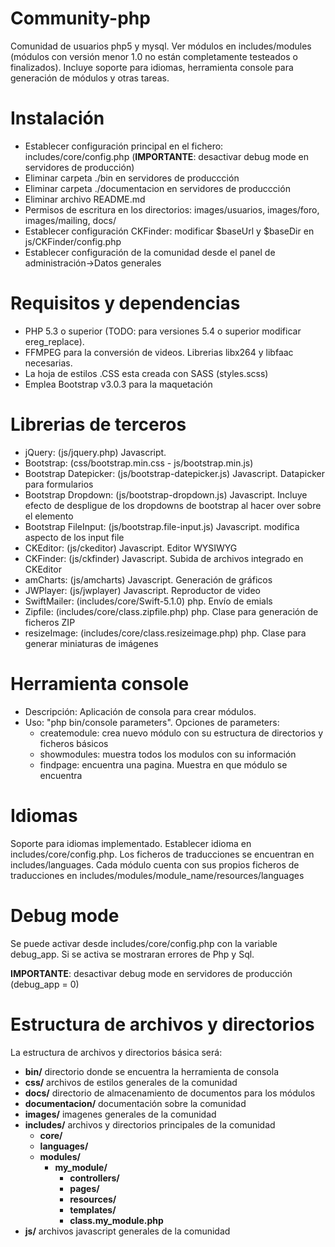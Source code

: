 Community-php
================================
Comunidad de usuarios php5 y mysql. Ver módulos en includes/modules (módulos con versión menor 1.0 no están completamente testeados o finalizados). Incluye soporte para idiomas, herramienta console para generación de módulos y otras tareas.

Instalación
================================
- Establecer configuración principal en el fichero: includes/core/config.php (<b>IMPORTANTE</b>: desactivar debug mode en servidores de producción)
- Eliminar carpeta ./bin en servidores de produccción
- Eliminar carpeta ./documentacion en servidores de produccción
- Eliminar archivo README.md
- Permisos de escritura en los directorios: images/usuarios, images/foro, images/mailing, docs/
- Establecer configuración CKFinder: modificar $baseUrl y $baseDir en js/CKFinder/config.php
- Establecer configuración de la comunidad desde el panel de administración->Datos generales


Requisitos y dependencias
================================
- PHP 5.3 o superior (TODO: para versiones 5.4 o superior modificar ereg_replace).
- FFMPEG para la conversión de videos. Librerias libx264 y libfaac necesarias.
- La hoja de estilos .CSS esta creada con SASS (styles.scss)
- Emplea Bootstrap v3.0.3 para la maquetación


Librerias de terceros
================================
- jQuery: (js/jquery.php) Javascript.
- Bootstrap: (css/bootstrap.min.css - js/bootstrap.min.js)
- Bootstrap Datepicker: (js/bootstrap-datepicker.js) Javascript. Datapicker para formularios
- Bootstrap Dropdown: (js/bootstrap-dropdown.js) Javascript. Incluye efecto de despligue de los dropdowns de bootstrap al hacer over sobre el elemento
- Bootstrap FileInput: (js/bootstrap.file-input.js) Javascript. modifica aspecto de los input file
- CKEditor: (js/ckeditor) Javascript. Editor WYSIWYG
- CKFinder: (js/ckfinder) Javascript. Subida de archivos integrado en CKEditor
- amCharts: (js/amcharts) Javascript. Generación de gráficos
- JWPlayer: (js/jwplayer) Javascript. Reproductor de video
- SwiftMailer: (includes/core/Swift-5.1.0) php. Envío de emials
- Zipfile: (includes/core/class.zipfile.php) php. Clase para generación de ficheros ZIP
- resizeImage: (includes/core/class.resizeimage.php) php. Clase para generar miniaturas de imágenes

Herramienta console
================================
- Descripción: Aplicación de consola para crear módulos. 
- Uso: "php bin/console parameters". Opciones de parameters:
	- createmodule: crea nuevo módulo con su estructura de directorios y ficheros básicos
	- showmodules: muestra todos los modulos con su información
	- findpage: encuentra una pagina. Muestra en que módulo se encuentra


Idiomas
================================
Soporte para idiomas implementado. Establecer idioma en includes/core/config.php. Los ficheros de traducciones se encuentran en includes/languages. Cada módulo cuenta con sus propios ficheros de traducciones en includes/modules/module_name/resources/languages

Debug mode
================================
Se puede activar desde includes/core/config.php con la variable debug_app. Si se activa se mostraran errores  de Php y Sql.

<b>IMPORTANTE</b>: desactivar debug mode en servidores de producción (debug_app = 0)


Estructura de archivos y directorios
================================
La estructura de archivos y directorios básica será:

- <b>bin/</b> directorio donde se encuentra la herramienta de consola<br />
- <b>css/</b> archivos de estilos generales de la comunidad<br />
- <b>docs/</b> directorio de almacenamiento de documentos para los módulos<br />
- <b>documentacion/</b> documentación sobre la comunidad<br />
- <b>images/</b> imagenes generales de la comunidad<br />
- <b>includes/</b> archivos y directorios principales de la comunidad<br />
	- <b>core/</b><br />
	- <b>languages/</b><br />
	- <b>modules/</b><br />
		- <b>my_module/</b><br />
			- <b>controllers/</b><br />
			- <b>pages/</b><br />
			- <b>resources/</b><br />
			- <b>templates/</b><br />
			- <b>class.my_module.php</b><br />
- <b>js/</b> archivos javascript generales de la comunidad